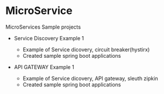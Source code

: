 # MicroService
MicroServices Sample projects

- Service Discovery Example 1

	- Example of Service dicovery, circuit breaker(hystirx)
	- Created sample spring boot applications

- API GATEWAY Example 1

	- Example of Service dicovery, API gateway, sleuth zipkin 
	- Created sample spring boot applications 


